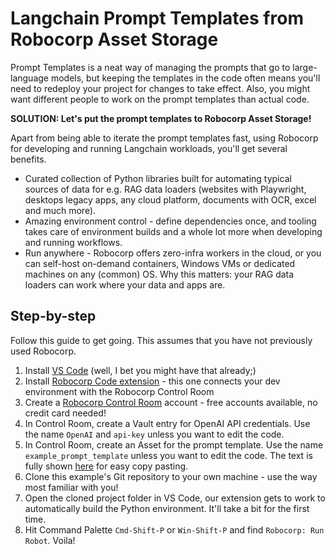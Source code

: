 # Langchain Prompt Templates from Robocorp Asset Storage

Prompt Templates is a neat way of managing the prompts that go to large-language models, but keeping the templates in the code often means you'll need to redeploy your project for changes to take effect. Also, you might want different people to work on the prompt templates than actual code.

**SOLUTION: Let's put the prompt templates to Robocorp Asset Storage!**

Apart from being able to iterate the prompt templates fast, using Robocorp for developing and running Langchain workloads, you'll get several benefits.

- Curated collection of Python libraries built for automating typical sources of data for e.g. RAG data loaders (websites with Playwright, desktops legacy apps, any cloud platform, documents with OCR, excel and much more).
- Amazing environment control - define dependencies once, and tooling takes care of environment builds and a whole lot more when developing and running workflows.
- Run anywhere - Robocorp offers zero-infra workers in the cloud, or you can self-host on-demand containers, Windows VMs or dedicated machines on any (common) OS. Why this matters: your RAG data loaders can work where your data and apps are.

## Step-by-step

Follow this guide to get going. This assumes that you have not previously used Robocorp.

1. Install [VS Code](https://code.visualstudio.com/) (well, I bet you might have that already;)
2. Install [Robocorp Code extension](https://marketplace.visualstudio.com/items?itemName=robocorp.robocorp-code) - this one connects your dev environment with the Robocorp Control Room
3. Create a [Robocorp Control Room](https://cloud.robocorp.com) account - free accounts available, no credit card needed!
4. In Control Room, create a Vault entry for OpenAI API credentials. Use the name `OpenAI` and `api-key` unless you want to edit the code.
5. In Control Room, create an Asset for the prompt template. Use the name `example_prompt_template` unless you want to edit the code. The text is fully shown [here](prompt_template.txt) for easy copy pasting.
6. Clone this example's Git repository to your own machine - use the way most familiar with you!
7. Open the cloned project folder in VS Code, our extension gets to work to automatically build the Python environment. It'll take a bit for the first time.
8. Hit Command Palette `Cmd-Shift-P` or `Win-Shift-P` and find `Robocorp: Run Robot`. Voila!

